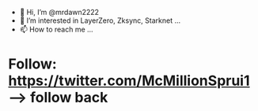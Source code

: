 - 👋 Hi, I’m @mrdawn2222
- 👀 I’m interested in LayerZero, Zksync, Starknet ...
- 📫 How to reach me ...

# Follow: https://twitter.com/McMillionSprui1 --> follow back
<!---
mrdawn2222/mrdawn2222 is a ✨ special ✨ repository because its `README.md` (this file) appears on your GitHub profile.
You can click the Preview link to take a look at your changes.
--->

